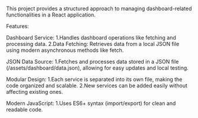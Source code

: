 This project provides a structured approach to managing dashboard-related functionalities in a React application.

Features:

Dashboard Service:
1.Handles dashboard operations like fetching and processing data.
2.Data Fetching: Retrieves data from a local JSON file using modern asynchronous methods like fetch.

JSON Data Source:
1.Fetches and processes data stored in a JSON file (/assets/dashboard/data.json), allowing for easy updates and local testing.

Modular Design:
1.Each service is separated into its own file, making the code organized and scalable.
2.New services can be added easily without affecting existing ones.

Modern JavaScript:
1.Uses ES6+ syntax (import/export) for clean and readable code.
